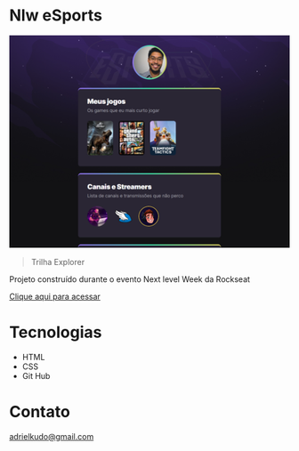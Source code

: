 # Nlw eSports

![preview](./.github/preview.png)

>Trilha Explorer 


Projeto construído durante o evento Next level Week da Rockseat

[Clique aqui para acessar](https://adrielkudo.github.io/nlw-esports-explorer)

# Tecnologias 

- HTML 
- CSS
- Git Hub

# Contato 

adrielkudo@gmail.com